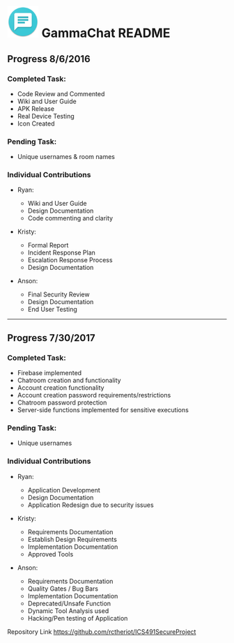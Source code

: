 # ![](https://github.com/rctheriot/ICS491SecureProject/blob/master/app/src/main/res/mipmap-hdpi/ic_gammachat.png?raw=true) GammaChat README

## Progress 8/6/2016

### Completed Task:
- Code Review and Commented  
- Wiki and User Guide
- APK Release
- Real Device Testing
- Icon Created

### Pending Task:
- Unique usernames & room names

### Individual Contributions
- Ryan:
  - Wiki and User Guide
  - Design Documentation
  - Code commenting and clarity

- Kristy:
  - Formal Report
  - Incident Response Plan
  - Escalation Response Process
  - Design Documentation

- Anson:
	- Final Security Review
	- Design Documentation
	- End User Testing 

---

## Progress 7/30/2017

### Completed Task:
- Firebase implemented
- Chatroom creation and functionality
- Account creation functionality
- Account creation password requirements/restrictions
- Chatroom password protection
- Server-side functions implemented for sensitive executions

### Pending Task:
- Unique usernames

### Individual Contributions
- Ryan:
	- Application Development
	- Design Documentation
	- Application Redesign due to security issues

- Kristy:
	- Requirements Documentation
	- Establish Design Requirements
	- Implementation Documentation
	- Approved Tools

- Anson:
	- Requirements Documentation
	- Quality Gates / Bug Bars
	- Implementation Documentation
	- Deprecated/Unsafe Function
	- Dynamic Tool Analysis used
	- Hacking/Pen testing of Application

Repository Link
https://github.com/rctheriot/ICS491SecureProject
